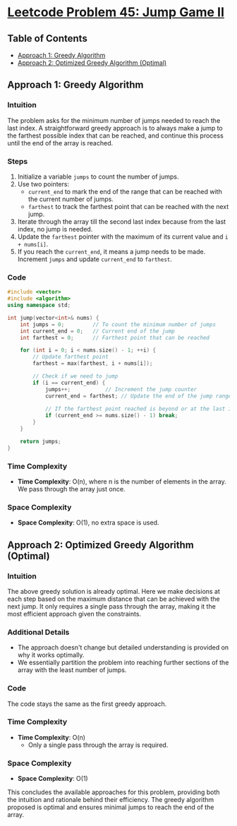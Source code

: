 # [Leetcode Problem 45: Jump Game II](https://leetcode.com/problems/jump-game-ii/)

## Table of Contents
- [Approach 1: Greedy Algorithm](#approach-1-greedy-algorithm)
- [Approach 2: Optimized Greedy Algorithm (Optimal)](#approach-2-optimized-greedy-algorithm-optimal)

## Approach 1: Greedy Algorithm

### Intuition
The problem asks for the minimum number of jumps needed to reach the last index. A straightforward greedy approach is to always make a jump to the farthest possible index that can be reached, and continue this process until the end of the array is reached.

### Steps
1. Initialize a variable `jumps` to count the number of jumps.
2. Use two pointers:
   - `current_end` to mark the end of the range that can be reached with the current number of jumps.
   - `farthest` to track the farthest point that can be reached with the next jump.
3. Iterate through the array till the second last index because from the last index, no jump is needed.
4. Update the `farthest` pointer with the maximum of its current value and `i + nums[i]`.
5. If you reach the `current_end`, it means a jump needs to be made. Increment `jumps` and update `current_end` to `farthest`.

### Code
```cpp
#include <vector>
#include <algorithm>
using namespace std;

int jump(vector<int>& nums) {
    int jumps = 0;         // To count the minimum number of jumps
    int current_end = 0;   // Current end of the jump
    int farthest = 0;      // Farthest point that can be reached

    for (int i = 0; i < nums.size() - 1; ++i) {
        // Update farthest point
        farthest = max(farthest, i + nums[i]);

        // Check if we need to jump
        if (i == current_end) {
            jumps++;           // Increment the jump counter
            current_end = farthest; // Update the end of the jump range
            
            // If the farthest point reached is beyond or at the last index, break
            if (current_end >= nums.size() - 1) break;
        }
    }

    return jumps;
}
```

### Time Complexity
- **Time Complexity**: O(n), where n is the number of elements in the array. We pass through the array just once.

### Space Complexity
- **Space Complexity**: O(1), no extra space is used.

## Approach 2: Optimized Greedy Algorithm (Optimal)

### Intuition
The above greedy solution is already optimal. Here we make decisions at each step based on the maximum distance that can be achieved with the next jump. It only requires a single pass through the array, making it the most efficient approach given the constraints.

### Additional Details
- The approach doesn't change but detailed understanding is provided on why it works optimally. 
- We essentially partition the problem into reaching further sections of the array with the least number of jumps.

### Code
The code stays the same as the first greedy approach.

### Time Complexity
- **Time Complexity**: O(n)
  - Only a single pass through the array is required.

### Space Complexity
- **Space Complexity**: O(1)

This concludes the available approaches for this problem, providing both the intuition and rationale behind their efficiency. The greedy algorithm proposed is optimal and ensures minimal jumps to reach the end of the array.

